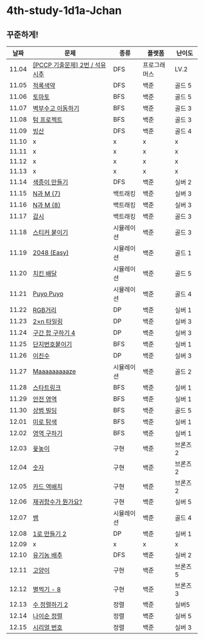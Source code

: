 # 4th-study-1d1a-Jchan

## 꾸준하게!

| 날짜  | 문제                                                                                                              | 종류       | 플랫폼       | 난이도   |
| ----- | ----------------------------------------------------------------------------------------------------------------- | ---------- | ------------ | -------- |
| 11.04 | [[PCCP 기출문제] 2번 / 석유 시추](https://school.programmers.co.kr/learn/courses/30/lessons/250136?language=java) | DFS        | 프로그래머스 | LV.2     |
| 11.05 | [적록색약](https://www.acmicpc.net/problem/10026)                                                                 | DFS        | 백준         | 골드 5   |
| 11.06 | [토마토](https://www.acmicpc.net/problem/7569)                                                                    | BFS        | 백준         | 골드 5   |
| 11.07 | [벽부수고 이동하기](https://www.acmicpc.net/problem/2206)                                                         | BFS        | 백준         | 골드 3   |
| 11.08 | [텀 프로젝트](https://www.acmicpc.net/problem/9466)                                                               | BFS        | 백준         | 골드 3   |
| 11.09 | [빙산](https://www.acmicpc.net/problem/2573)                                                                      | DFS        | 백준         | 골드 4   |
| 11.10 | x                                                                                                                 | x          | x            | x        |
| 11.11 | x                                                                                                                 | x          | x            | x        |
| 11.12 | x                                                                                                                 | x          | x            | x        |
| 11.13 | x                                                                                                                 | x          | x            | x        |
| 11.14 | [색종이 만들기](https://www.acmicpc.net/problem/2630)                                                             | DFS        | 백준         | 실버 2   |
| 11.15 | [N과 M (7)](https://www.acmicpc.net/problem/15656)                                                                | 백트래킹   | 백준         | 실버 3   |
| 11.16 | [N과 M (8)](https://www.acmicpc.net/problem/15657)                                                                | 백트래킹   | 백준         | 실버 3   |
| 11.17 | [감시](https://www.acmicpc.net/problem/15683)                                                                     | 백트래킹   | 백준         | 골드 3   |
| 11.18 | [스티커 붙이기](https://www.acmicpc.net/problem/18808)                                                            | 시뮬레이션 | 백준         | 골드 3   |
| 11.19 | [2048 (Easy)](https://www.acmicpc.net/problem/12100)                                                              | 시뮬레이션 | 백준         | 골드 1   |
| 11.20 | [치킨 배달](https://www.acmicpc.net/problem/15686)                                                                | 시뮬레이션 | 백준         | 골드 5   |
| 11.21 | [Puyo Puyo](https://www.acmicpc.net/problem/11559)                                                                | 시뮬레이션 | 백준         | 골드 4   |
| 11.22 | [RGB거리](https://www.acmicpc.net/problem/1149)                                                                   | DP         | 백준         | 실버 1   |
| 11.23 | [2×n 타일링](https://www.acmicpc.net/problem/11726)                                                               | DP         | 백준         | 실버 3   |
| 11.24 | [구간 합 구하기 4](https://www.acmicpc.net/problem/11659)                                                         | DP         | 백준         | 실버 3   |
| 11.25 | [단지번호붙이기](https://www.acmicpc.net/problem/2667)                                                            | BFS        | 백준         | 실버 1   |
| 11.26 | [이친수](https://www.acmicpc.net/problem/2193)                                                                    | DP         | 백준         | 실버 3   |
| 11.27 | [Maaaaaaaaaze](https://www.acmicpc.net/problem/16985)                                                             | 시뮬레이션 | 백준         | 골드 2   |
| 11.28 | [스타트링크](https://www.acmicpc.net/problem/5014)                                                                | BFS        | 백준         | 실버 1   |
| 11.29 | [안전 영역](https://www.acmicpc.net/problem/2468)                                                                 | BFS        | 백준         | 실버 1   |
| 11.30 | [상범 빌딩](https://www.acmicpc.net/problem/6593)                                                                 | BFS        | 백준         | 골드 5   |
| 12.01 | [미로 탐색](https://www.acmicpc.net/problem/2178)                                                                 | BFS        | 백준         | 실버 1   |
| 12.02 | [영역 구하기](https://www.acmicpc.net/problem/2583)                                                               | BFS        | 백준         | 실버 1   |
| 12.03 | [윷놓이](https://www.acmicpc.net/problem/10093)                                                                   | 구현       | 백준         | 브론즈2  |
| 12.04 | [숫자](https://www.acmicpc.net/problem/10093)                                                                     | 구현       | 백준         | 브론즈2  |
| 12.05 | [카드 역배치](https://www.acmicpc.net/problem/10804)                                                              | 구현       | 백준         | 브론즈2  |
| 12.06 | [재귀함수가 뭔가요?](https://www.acmicpc.net/problem/17478)                                                       | 구현       | 백준         | 실버 5   |
| 12.07 | [뱀](https://www.acmicpc.net/problem/3190)                                                                        | 시뮬레이션 | 백준         | 골드 4   |
| 12.08 | [1로 만들기 2](https://www.acmicpc.net/problem/12852)                                                             | DP         | 백준         | 실버 1   |
| 12.09 | x                                                                                                                 | x          | x            | x        |
| 12.10 | [유기농 배추](https://www.acmicpc.net/problem/1012)                                                               | DFS        | 백준         | 실버 2   |
| 12.11 | [고양이](https://www.acmicpc.net/submit/10171/87381829)                                                           | 구현       | 백준         | 브론즈 5 |
| 12.12 | [별찍기 - 8](https://www.acmicpc.net/problem/2445)                                                                | 구현       | 백준         | 브론즈 3 |
| 12.13 | [수 정렬하기 2](https://www.acmicpc.net/problem/2751)                                                             | 정렬       | 백준         | 실버5    |
| 12.14 | [나이순 정렬](https://www.acmicpc.net/problem/10814)                                                              | 정렬       | 백준         | 실버 5   |
| 12.15 | [시리얼 번호](https://www.acmicpc.net/problem/1431)                                                               | 정렬       | 백준         | 실버 3   |
